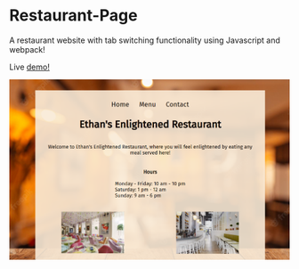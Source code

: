 # Restaurant-Page

A restaurant website with tab switching functionality using Javascript and webpack!

Live [demo!](https://eslang50.github.io/Restaurant-Page/)

![Alt-text](./src/images/homepageSS.png)